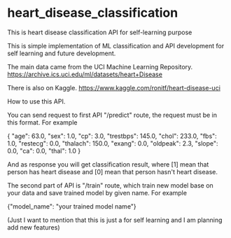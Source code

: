 # heart_disease_classification
This is heart disease classification API for self-learning purpose


This is simple implementation of ML classification and API development for self learning and future development. 

The main data came from the UCI Machine Learning Repository.
https://archive.ics.uci.edu/ml/datasets/heart+Disease

There is also on Kaggle. 
https://www.kaggle.com/ronitf/heart-disease-uci


How to use this API.

You can send request to first API "/predict" route, the request must be in this format.
For example

{
    "age": 63.0,
    "sex": 1.0,
    "cp": 3.0,
    "trestbps": 145.0,
    "chol": 233.0,
    "fbs": 1.0,
    "restecg": 0.0,
    "thalach": 150.0,
    "exang": 0.0,
    "oldpeak": 2.3,
    "slope": 0.0,
    "ca": 0.0,
    "thal": 1.0
    }


And as response you will get classification result, where [1] mean that person has heart disease and [0] mean that person hasn't heart disease.

The second part of API is "/train" route, which train new model base on your data and save trained model by given name.
For example

{"model_name": "your trained model name"}


(Just I want to mention that this is just a for self learning and I am planning add new features)

